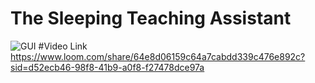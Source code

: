 # The Sleeping Teaching Assistant
![GUI](https://github.com/Yo445/-The-Sleeping-Teaching-Assistant/assets/130509394/2b18c867-86fc-4f24-b5cb-93b955eb366b)
#Video Link
https://www.loom.com/share/64e8d06159c64a7cabdd339c476e892c?sid=d52ecb46-98f8-41b9-a0f8-f27478dce97a

